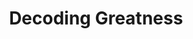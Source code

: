 ---
title: "Decoding Greatness"
description: 'Saya mendapatkan rekomendasi untuk membaca buku ini dari Tiago Forte. Membaca buku ini jadi mengingatkan saya sama The Inner Game of Tennis: sama-sama mencoba untuk mendekonstruksi "something that work" dengan memberikan contoh. Bukunya sendiri well research. Salah satu favorit saya adalah cerita tentang gimana Judd Apatow berhasil menemukan resep untuk jadi standup comedy world class. Highly recommended.'
cover: "images/reading/decoding-greatness.jpeg"
publishDate: 2022-02-15
authors: "Ron Friedman"
categories: ["business"]
---